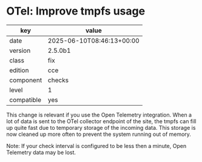[//]: # (werk v2)
# OTel: Improve tmpfs usage

key        | value
---------- | ---
date       | 2025-06-10T08:46:13+00:00
version    | 2.5.0b1
class      | fix
edition    | cce
component  | checks
level      | 1
compatible | yes

This change is relevant if you use the Open Telemetry integration.
When a lot of data is sent to the OTel collector endpoint of the site, the tmpfs can fill up quite fast due to temporary storage of the incoming data.
This storage is now cleaned up more often to prevent the system running out of memory.

Note: If your check interval is configured to be less then a minute, Open Telemetry data may be lost.
